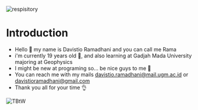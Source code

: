 ![respisitory](https://user-images.githubusercontent.com/88581302/188654452-e4818bb6-93f2-4e19-b5d7-c74483c23829.gif)
# Introduction
- Hello 👋 my name is Davistio Ramadhani and you can call me Rama
- i'm currently 19 years old 🎉, and also learning at Gadjah Mada University majoring at Geophysics 
- I might be new at programing so... be nice guys to me 🙂
- You can reach me with my mails davistio.ramadhani@mail.ugm.ac.id or davistioramadhani@gmail.com
- Thank you all for your time 👌

![TBtW](https://user-images.githubusercontent.com/88581302/188685492-02f5b2ce-d86d-491b-ad8d-de344f9de7f4.gif)

<!---
davistioramadhani/davistioramadhani is a ✨ special ✨ repository because its `README.md` (this file) appears on your GitHub profile.
You can click the Preview link to take a look at your changes.
--->
